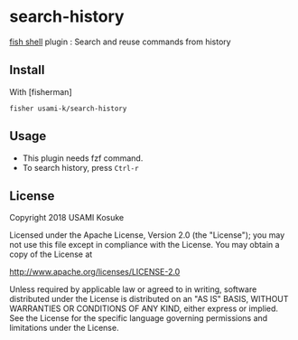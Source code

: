 # search-history

[fish shell](https://fishshell.com) plugin : Search and reuse commands from history

## Install

With [fisherman]

```
fisher usami-k/search-history
```

## Usage

* This plugin needs fzf command.
* To search history, press `Ctrl-r`

## License

Copyright 2018 USAMI Kosuke

Licensed under the Apache License, Version 2.0 (the "License");
you may not use this file except in compliance with the License.
You may obtain a copy of the License at

   http://www.apache.org/licenses/LICENSE-2.0

Unless required by applicable law or agreed to in writing, software
distributed under the License is distributed on an "AS IS" BASIS,
WITHOUT WARRANTIES OR CONDITIONS OF ANY KIND, either express or implied.
See the License for the specific language governing permissions and
limitations under the License.

